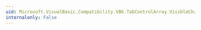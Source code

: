 ```yaml
---
uid: Microsoft.VisualBasic.Compatibility.VB6.TabControlArray.VisibleChanged
internalonly: False
---
```

